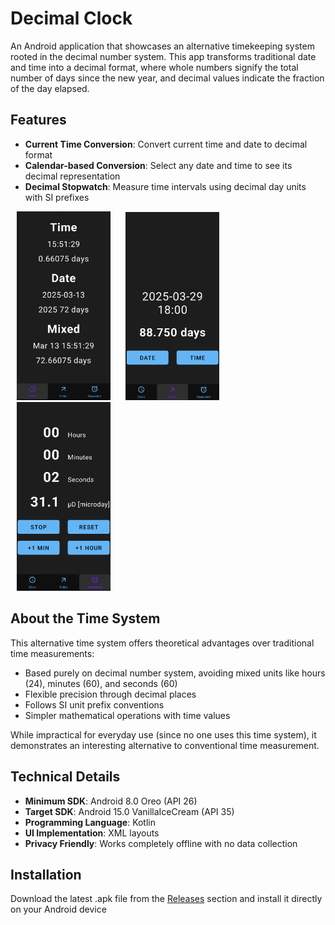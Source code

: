 # Decimal Clock

An Android application that showcases an alternative timekeeping system rooted in the decimal number system. This app transforms traditional date and time into a decimal format, where whole numbers signify the total number of days since the new year, and decimal values indicate the fraction of the day elapsed.


## Features

- **Current Time Conversion**: Convert current time and date to decimal format
- **Calendar-based Conversion**: Select any date and time to see its decimal representation
- **Decimal Stopwatch**: Measure time intervals using decimal day units with SI prefixes

<p align="left">
  <img src="./screenshots/Clock.png" width="150" style="margin: 0 10px" />
  <img src="./screenshots/Picker.png" width="150" style="margin: 0 10px" />
  <img src="./screenshots/Stopwatch.png" width="150" style="margin: 0 10px" />
</p>


## About the Time System

This alternative time system offers theoretical advantages over traditional time measurements:

- Based purely on decimal number system, avoiding mixed units like hours (24), minutes (60), and seconds (60)
- Flexible precision through decimal places
- Follows SI unit prefix conventions
- Simpler mathematical operations with time values

While impractical for everyday use (since no one uses this time system), it demonstrates an interesting alternative to conventional time measurement.

## Technical Details

- **Minimum SDK**: Android 8.0 Oreo (API 26)
- **Target SDK**: Android 15.0 VanillaIceCream (API 35)
- **Programming Language**: Kotlin
- **UI Implementation**: XML layouts
- **Privacy Friendly**: Works completely offline with no data collection


## Installation

Download the latest .apk file from the [Releases](../../releases) section and install it directly on your Android device